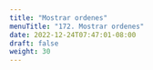 ```yaml
---
title: "Mostrar ordenes"
menuTitle: "172. Mostrar ordenes"
date: 2022-12-24T07:47:01-08:00
draft: false
weight: 30
---
```

